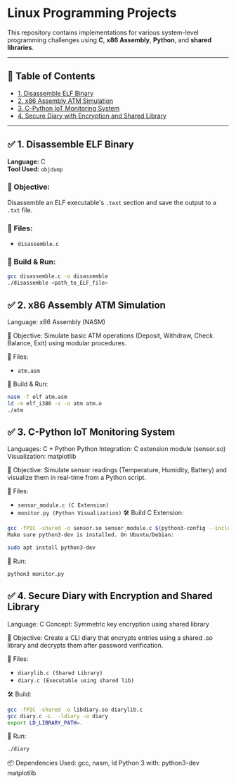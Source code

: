 # Linux Programming Projects

This repository contains implementations for various system-level programming challenges using **C**, **x86 Assembly**, **Python**, and **shared libraries**.

---

## 📁 Table of Contents

- [1. Disassemble ELF Binary](#1-disassemble-elf-binary)
- [2. x86 Assembly ATM Simulation](#2-x86-assembly-atm-simulation)
- [3. C-Python IoT Monitoring System](#3-c-python-iot-monitoring-system)
- [4. Secure Diary with Encryption and Shared Library](#4-secure-diary-with-encryption-and-shared-library)

---

## ✅ 1. Disassemble ELF Binary

**Language:** C  
**Tool Used:** `objdump`

### 📌 Objective:
Disassemble an ELF executable's `.text` section and save the output to a `.txt` file.

### 📂 Files:
- `disassemble.c`

### 🚀 Build & Run:
```bash
gcc disassemble.c -o disassemble
./disassemble <path_to_ELF_file>
```

## ✅ 2. x86 Assembly ATM Simulation

Language: x86 Assembly (NASM)

📌 Objective:
Simulate basic ATM operations (Deposit, Withdraw, Check Balance, Exit) using modular procedures.

📂 Files:
- ` atm.asm `

🚀 Build & Run:
```bash
nasm -f elf atm.asm
ld -m elf_i386 -s -o atm atm.o
./atm
```

## ✅ 3. C-Python IoT Monitoring System

Languages: C + Python
Python Integration: C extension module (sensor.so)
Visualization: matplotlib

📌 Objective:
Simulate sensor readings (Temperature, Humidity, Battery) and visualize them in real-time from a Python script.

📂 Files:
- ` sensor_module.c (C Extension) `
- ` monitor.py (Python Visualization) `
🛠 Build C Extension:
```bash
gcc -fPIC -shared -o sensor.so sensor_module.c $(python3-config --includes --ldflags)
Make sure python3-dev is installed. On Ubuntu/Debian:
```

```bash
sudo apt install python3-dev
```

🚀 Run:
```bash
python3 monitor.py
```

## ✅ 4. Secure Diary with Encryption and Shared Library

Language: C
Concept: Symmetric key encryption using shared library

📌 Objective:
Create a CLI diary that encrypts entries using a shared .so library and decrypts them after password verification.

📂 Files:
- `diarylib.c (Shared Library)`
- `diary.c (Executable using shared lib)`

🛠 Build:
```bash
gcc -fPIC -shared -o libdiary.so diarylib.c
gcc diary.c -L. -ldiary -o diary
export LD_LIBRARY_PATH=.
```
🚀 Run:
```bash
./diary
```

📦 Dependencies Used:
gcc, nasm, ld
Python 3 with:
python3-dev
matplotlib
